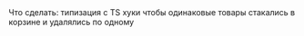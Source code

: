 ##
Что сделать:
типизация с TS
хуки 
чтобы одинаковые товары стакались в корзине и удалялись по одному